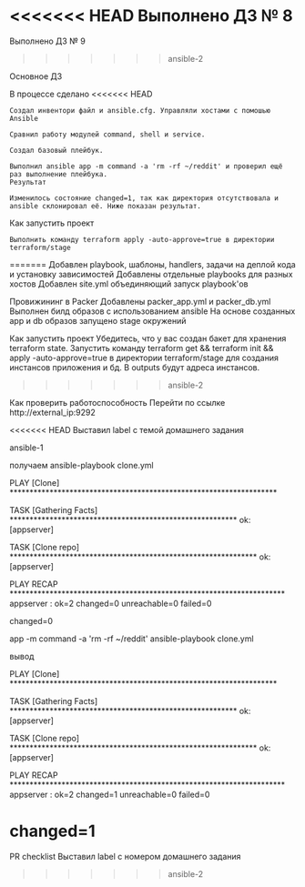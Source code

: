 <<<<<<< HEAD
Выполнено ДЗ № 8
=======
Выполнено ДЗ № 9
>>>>>>> ansible-2

Основное ДЗ

В процессе сделано
<<<<<<< HEAD

    Создал инвентори файл и ansible.cfg. Управляли хостами с помошью Ansible

    Сравнил работу модулей command, shell и service.

    Создал базовый плейбук.

    Выполнил ansible app -m command -a 'rm -rf ~/reddit' и проверил ещё раз выполнение плейбука.
    Результат

    Изменилось состояние changed=1, так как директория отсутствовала и ansible склонировал её. Ниже показан результат.

Как запустить проект

    Выполнить команду terraform apply -auto-approve=true в директории terraform/stage
=======
Добавлен playbook, шаблоны, handlers, задачи на деплой кода и установку зависимостей
Добавлены отдельные playbooks для разных хостов
Добавлен site.yml объединяющий запуск playbook'ов

Провижининг в Packer
Добавлены packer_app.yml и packer_db.yml
Выполнен билд образов с использованием ansible
На основе созданных app и db образов запущено stage окружений

Как запустить проект
Убедитесь, что у вас создан бакет для хранения terraform state.
Запустить команду terraform get && terraform init && apply -auto-approve=true в директории terraform/stage для создания инстансов приложения и бд. В outputs будут адреса инстансов.
>>>>>>> ansible-2

Как проверить работоспособность
Перейти по ссылке http://external_ip:9292

<<<<<<< HEAD
Выставил label с темой домашнего задания

ansible-1

получаем ansible-playbook clone.yml

PLAY [Clone] *******************************************************************

TASK [Gathering Facts] *********************************************************
ok: [appserver]

TASK [Clone repo] **************************************************************
ok: [appserver]

PLAY RECAP *********************************************************************
appserver                  : ok=2    changed=0    unreachable=0    failed=0

changed=0

app -m command -a 'rm -rf ~/reddit'
ansible-playbook clone.yml

вывод

PLAY [Clone] *******************************************************************

TASK [Gathering Facts] *********************************************************
ok: [appserver]

TASK [Clone repo] **************************************************************
ok: [appserver]

PLAY RECAP *********************************************************************
appserver                  : ok=2    changed=1    unreachable=0    failed=0

changed=1
=======
PR checklist
Выставил label с номером домашнего задания
>>>>>>> ansible-2
